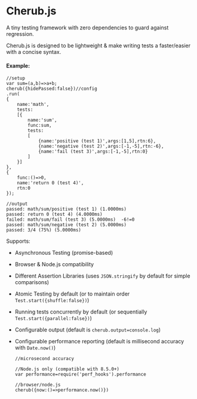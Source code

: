 # Cherub.js
A tiny testing framework with zero dependencies to guard against regression.

Cherub.js is designed to be lightweight & make writing tests a faster/easier with a concise syntax.

#### Example:
        
    //setup
    var sum=(a,b)=>a+b;
    cherub({hidePassed:false})//config
    .run(
    {
        name:'math',
        tests:
        [{
            name:'sum',
            func:sum,
            tests:
            [
                {name:'positive (test 1)',args:[1,5],rtn:6},
                {name:'negative (test 2)',args:[-1,-5],rtn:-6},
                {name:'fail (test 3)',args:[-1,-5],rtn:0}
            ]
        }]
    },
    {
        func:()=>0,
        name:'return 0 (test 4)',
        rtn:0
    });
        
    //output
    passed: math/sum/positive (test 1) (1.0000ms)
    passed: return 0 (test 4) (4.0000ms)
    failed: math/sum/fail (test 3) (5.0000ms)  -6!=0
    passed: math/sum/negative (test 2) (5.0000ms)
    passed: 3/4 (75%) (5.0000ms)

Supports:

* Asynchronous Testing (promise-based)
* Browser & Node.js compatibility
* Different Assertion Libraries (uses `JSON.stringify` by default for simple comparisons)
* Atomic Testing by default (or to maintain order `Test.start({shuffle:false})`)
* Running tests concurrently by default (or sequentially `Test.start({parallel:false})`)
* Configurable output (default is `cherub.output=console.log`)
* Configurable performance reporting (default is millisecond accuracy with `Date.now()`)

      //microsecond accuracy
           
      //Node.js only (compatible with 8.5.0+)
      var performance=require('perf_hooks').performance
        
      //browser/node.js
      cherub({now:()=>performance.now()})